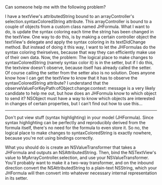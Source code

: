 

Can someone help me with the following problem?

I have a textView's attributedString bound to an arrayController's selection.syntaxColoredString attribute. This arrayController is bound to a couple of objects from a custom class named JHFormula. What I want to do, is update the syntax coloring each time the string has been changed in the textView. One way to do this, is by making a certain controller object the textView's delegate and apply the syntax coloring in its textDidChange method. But instead of doing it this way, I want to let the JHFormulas do the syntax coloring theirselves, because that way they can efficiently make use of their own data. Now, the problem: The logical place to make changes to syntaxColoredString (namely syntax color it) is in the setter, but if I do this, the textview doesn't observe, because itself has already called the setter. Of course calling the setter from the setter also is no solution. Does anyone know how I can get the textView to know that it has to observe the syntaxColoredString attribute? I understand that the observeValueForKeyPath:ofObject:change:context: message is a very likely candidate to help me out, but how does an JHFormula know to which object to send it? NSObject must have a way to know which objects are interested in changes of certain properties, but I can't find out how to use this...

----
Don't put view stuff (syntax highlighting) in your model (JHFormula).  Since syntax highlighting can be perfectly and reproducibly derived from the formula itself, there's no need for the formula to even store it.  So no, the logical place to make changes to syntaxColoredString is exactly nowhere, because you're not using bindings correctly.

What you should do is create an NSValueTransformer that takes a JHFormula and outputs an NSAttributedString.  Then, bind the NSTextView's value to MyArrayController.selection, and use your NSValueTransformer.  You'll probably want to make it a two-way transformer, and on the inbound direction convert the NSAttributedString to a plain-text NSString, which your JHFormula will then convert into whatever necessary internal representation in its setter.
